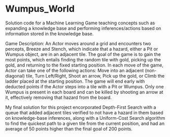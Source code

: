 # Wumpus_World
Solution code for a Machine Learning Game teaching concepts such as expanding a knowledge base and performing inferences/actions based on information stored in the knowledge base.

Game Description:
An Actor moves around a grid and encounters two percepts, Breeze and Stench, which indicate that a hazard, either a Pit or Wumpus object, are in an adjacent tile. The goal of the game is to gain the most points, which entails finding the random tile with gold, picking up the gold, and returning to the fixed starting position. In each move of the game, Actor can take one of the following actions: Move into an adjacent (non-diagonal) tile, Turn Left/Right, Shoot an arrow, Pick up the gold, or Climb the ladder placed at the starting position. The game will end early with deducted points if the Actor steps into a tile with a Pit or Wumpus. Only one Wumpus is present in each board and can be killed by shooting an arrow at it, effectively removing that hazard from the board.

My final solution for this project encorporated Depth-First Search with a queue that added adjacent tiles verified to not have a hazard in them based on knowledge-base inferences, along with a Uniform-Cost Search algorithm to find the quickest path to a given tile from the current position, and had an average of 50 points higher than the final goal of 200 points.
